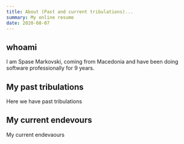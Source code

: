 ```yaml
---
title: About (Past and current tribulations)...
summary: My online resume
date: 2020-08-07
---
```


## whoami

I am Spase Markovski, coming from Macedonia and have been doing
software professionally for 9 years.

## My past tribulations

Here we have past tribulations

## My current endevours

My current endevaours
